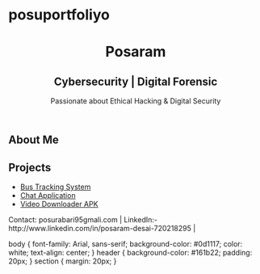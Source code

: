 # posuportfoliyo
<!DOCTYPE html>
<html lang="en">
<head>
    <meta charset="UTF-8">
    <meta name="viewport" content="width=device-width, initial-scale=1.0">
    <title>Cybersecurity Portfolio</title>
    <link rel="stylesheet" href="style.css">
</head>
<body>
    <header>
        <h1>Posaram</h1>
        <h2>Cybersecurity | Digital Forensic</h2>
        <p>Passionate about Ethical Hacking & Digital Security</p>
    </header>
    <section id="about">
        <h2>About Me</h2>
        <p></p>
    </section>
    <section id="projects">
        <h2>Projects</h2>
        <ul>
            <li><a href="#">Bus Tracking System </a></li>
            <li><a href="#">Chat Application </a></li>
            <li><a href="#">Video Downloader APK </a></li>
        </ul>
    </section>
    <footer>
        <p>Contact: posurabari95gmali.com | LinkedIn:- http://www.linkedin.com/in/posaram-desai-720218295 | </p>
    </footer>
</body>
</html>
body {
  font-family: Arial, sans-serif;
  background-color: #0d1117;
  color: white;
  text-align: center;
}
header {
  background-color: #161b22;
  padding: 20px;
}
section {
  margin: 20px;
}

